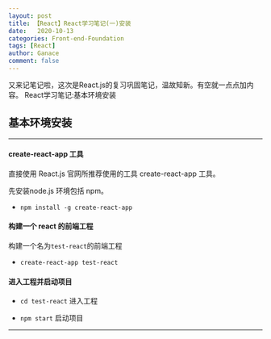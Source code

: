 ```yaml
---
layout: post
title: 【React】React学习笔记(一)安装
date:   2020-10-13
categories: Front-end-Foundation
tags: [React]
author: Ganace
comment: false
---
```


又来记笔记啦，这次是React.js的复习巩固笔记，温故知新。有空就一点点加内容。
React学习笔记:基本环境安装


## 基本环境安装


---

#### create-react-app 工具

直接使用 React.js 官网所推荐使用的工具 create-react-app 工具。

先安装node.js 环境包括 npm。

- `npm install -g create-react-app`

#### 构建一个 react 的前端工程

构建一个名为`test-react`的前端工程

- `create-react-app test-react`

#### 进入工程并启动项目

- `cd test-react` 进入工程

- `npm start` 启动项目

---
